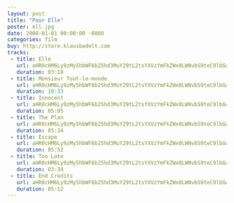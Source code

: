 ```yaml
---
layout: post
title: "Pour Elle"
poster: ell.jpg
date: 2008-01-01 00:00:00 -0800
categories: film
buy: http://store.klausbadelt.com
tracks:
 - title: Elle
   url: aHR0cHM6Ly9zMy5hbWF6b25hd3MuY29tL2tsYXVzYmFkZWx0LWNvbS9teC9lbGwvMDEgRWxsZS5tcDM=
   duration: 03:10
 - title: Monsieur Tout-le-monde
   url: aHR0cHM6Ly9zMy5hbWF6b25hd3MuY29tL2tsYXVzYmFkZWx0LWNvbS9teC9lbGwvMDIgTW9uc2lldXIgVG91dC1sZS1tb25kZS5tcDM=
   duration: 10:33
 - title: Innocent
   url: aHR0cHM6Ly9zMy5hbWF6b25hd3MuY29tL2tsYXVzYmFkZWx0LWNvbS9teC9lbGwvMDMgSW5ub2NlbnQubXAz
   duration: 05:05
 - title: The Plan
   url: aHR0cHM6Ly9zMy5hbWF6b25hd3MuY29tL2tsYXVzYmFkZWx0LWNvbS9teC9lbGwvMDQgVGhlIFBsYW4ubXAz
   duration: 05:34
 - title: Escape
   url: aHR0cHM6Ly9zMy5hbWF6b25hd3MuY29tL2tsYXVzYmFkZWx0LWNvbS9teC9lbGwvMDUgRXNjYXBlLm1wMw==
   duration: 05:52
 - title: Too Late
   url: aHR0cHM6Ly9zMy5hbWF6b25hd3MuY29tL2tsYXVzYmFkZWx0LWNvbS9teC9lbGwvMDYgVG9vIExhdGUubXAz
   duration: 03:34
 - title: End Credits
   url: aHR0cHM6Ly9zMy5hbWF6b25hd3MuY29tL2tsYXVzYmFkZWx0LWNvbS9teC9lbGwvMDcgRW5kIENyZWRpdHMubXAz
   duration: 05:12
---
```

